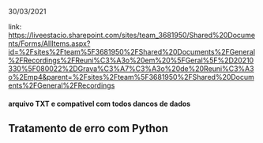 30/03/2021

link: https://liveestacio.sharepoint.com/sites/team_3681950/Shared%20Documents/Forms/AllItems.aspx?id=%2Fsites%2Fteam%5F3681950%2FShared%20Documents%2FGeneral%2FRecordings%2FReuni%C3%A3o%20em%20%5FGeral%5F%2D20210330%5F080022%2DGrava%C3%A7%C3%A3o%20de%20Reuni%C3%A3o%2Emp4&parent=%2Fsites%2Fteam%5F3681950%2FShared%20Documents%2FGeneral%2FRecordings

#### arquivo TXT e compativel com todos dancos de dados
<h2> Tratamento de erro com Python <h2>
